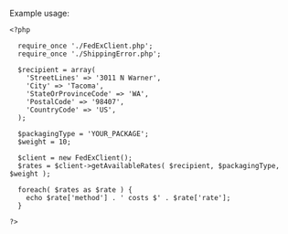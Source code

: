 Example usage:

    <?php

      require_once './FedExClient.php';
      require_once './ShippingError.php';

      $recipient = array(
        'StreetLines' => '3011 N Warner',
        'City' => 'Tacoma',
        'StateOrProvinceCode' => 'WA',
        'PostalCode' => '98407',
        'CountryCode' => 'US',
      );

      $packagingType = 'YOUR_PACKAGE';
      $weight = 10;

      $client = new FedExClient();
      $rates = $client->getAvailableRates( $recipient, $packagingType, $weight );

      foreach( $rates as $rate ) {
        echo $rate['method'] . ' costs $' . $rate['rate'];
      }

    ?>